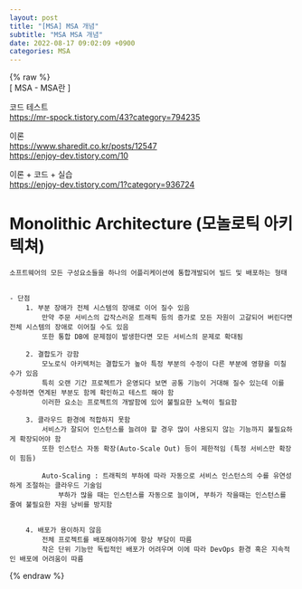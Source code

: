 ```yaml
---  
layout: post  
title: "[MSA] MSA 개념"  
subtitle: "MSA MSA 개념"  
date: 2022-08-17 09:02:09 +0900  
categories: MSA  
---  
```

{% raw %}  
[ MSA - MSA란 ]  
  
코드 테스트  
	https://mr-spock.tistory.com/43?category=794235  
  
이론  
	https://www.sharedit.co.kr/posts/12547  
	https://enjoy-dev.tistory.com/10  
  
  
이론 + 코드 + 실습  
	https://enjoy-dev.tistory.com/1?category=936724  
  
  
# Monolithic Architecture (모놀로틱 아키텍쳐)  
	소프트웨어의 모든 구성요소들을 하나의 어플리케이션에 통합개발되어 빌드 및 배포하는 형태  
  
  
	- 단점  
		1. 부분 장애가 전체 시스템의 장애로 이어 질수 있음  
			만약 주문 서비스의 갑작스러운 트래픽 등의 증가로 모든 자원이 고갈되어 버린다면 전체 시스템의 장애로 이어질 수도 있음  
			또한 통합 DB에 문제점이 발생한다면 모든 서비스의 문제로 확대됨  
  
		2. 결합도가 강함  
			모노로식 아키텍처는 결합도가 높아 특정 부분의 수정이 다른 부분에 영향을 미칠 수가 있음  
			특히 오랜 기간 프로젝트가 운영되다 보면 공통 기능이 거대해 질수 있는데 이를 수정하면 연계된 부분도 함께 확인하고 테스트 해야 함  
			이러한 요소는 프로젝트의 개발함에 있어 불필요한 노력이 필요함  
  
		3. 클라우드 환경에 적합하지 못함  
			서비스가 잘되어 인스턴스를 늘려야 할 경우 많이 사용되지 않는 기능까지 불필요하게 확장되어야 함  
			또한 인스턴스 자동 확장(Auto-Scale Out) 등이 제한적임 (특정 서비스만 확장이 힘듬)  
			  
			Auto-Scaling : 트래픽의 부하에 따라 자동으로 서비스 인스턴스의 수를 유연성하게 조절하는 클라우드 기술임   
				부하가 많을 때는 인스턴스를 자동으로 늘이며, 부하가 작을때는 인스턴스를 줄여 불필요한 자원 낭비를 방지함  
		   
  
		4. 배포가 용이하지 않음  
			전체 프로젝트를 배포해야하기에 항상 부담이 따름  
			작은 단위 기능만 독립적인 배포가 어려우며 이에 따라 DevOps 환경 혹은 지속적인 배포에 어려움이 따름  
  
  
{% endraw %}